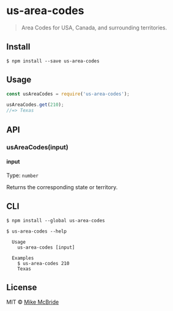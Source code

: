 # us-area-codes

> Area Codes for USA, Canada, and surrounding territories.

## Install

```
$ npm install --save us-area-codes
```

## Usage

```js
const usAreaCodes = require('us-area-codes');

usAreaCodes.get(210);
//=> Texas
```


## API

### usAreaCodes(input)

#### input

Type: `number`

Returns the corresponding state or territory.

## CLI

```
$ npm install --global us-area-codes
```

```
$ us-area-codes --help

  Usage
    us-area-codes [input]

  Examples
    $ us-area-codes 210
    Texas
```


## License

MIT © [Mike McBride](http://mmcbride1007.github.io)
